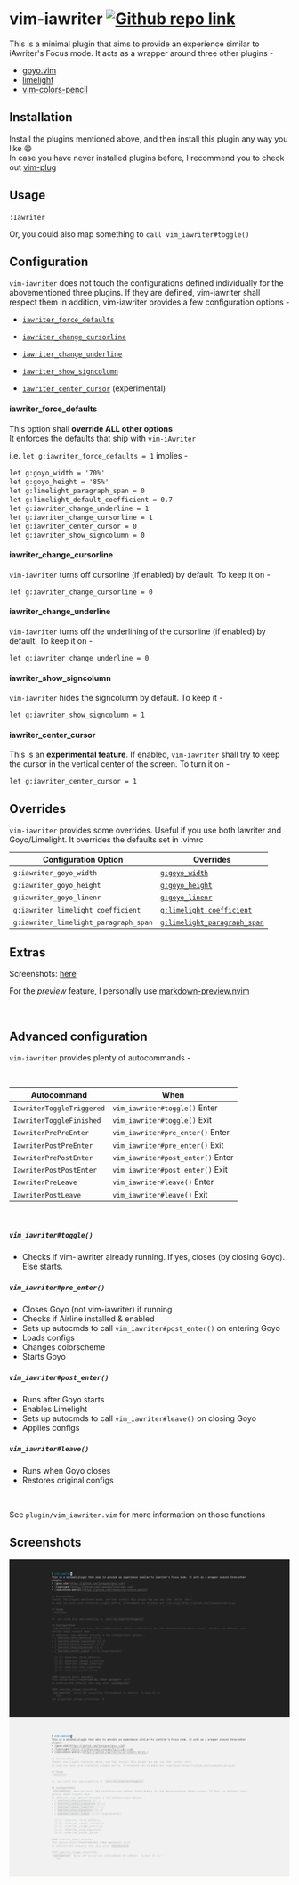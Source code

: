 # vim-iawriter [![Github repo link](https://img.shields.io/badge/view%20on%20github-black?style=for-the-badge&logo=github)](https://github.com/subnut/ncm2-github-emoji "Github repo link")
This is a minimal plugin that aims to provide an experience similar to iAwriter's Focus mode. It acts as a wrapper around three other plugins -
* [goyo.vim](https://github.com/junegunn/goyo.vim)
* [limelight](https://github.com/junegunn/limelight.vim)
* [vim-colors-pencil](https://github.com/reedes/vim-colors-pencil)

## Installation
Install the plugins mentioned above, and then install this plugin any way you like :smile: <br/>
In case you have never installed plugins before, I recommend you to check out [vim-plug](https://github.com/junegunn/vim-plug)

## Usage
`:Iawriter`

Or, you could also map something to `call vim_iawriter#toggle()`

## Configuration
`vim-iawriter` does not touch the configurations defined individually for the abovementioned three plugins. If they are defined, vim-iawriter shall respect them
In addition, vim-iawriter provides a few configuration options -
* [`iawriter_force_defaults`][1.1]
* [`iawriter_change_cursorline`][1.2]
* [`iawriter_change_underline`][1.3]
* [`iawriter_show_signcolumn`][1.4]
* [`iawriter_center_cursor`][1.5] (experimental)

  [1.1]: #iawriter_force_defaults
  [1.2]: #iawriter_change_cursorline
  [1.3]: #iawriter_change_underline
  [1.4]: #iawriter_show_signcolumn
  [1.5]: #iawriter_center_cursor

#### iawriter_force_defaults
This option shall **override ALL other options** <br/>
It enforces the defaults that ship with `vim-iAwriter`

i.e. `let g:iawriter_force_defaults = 1` implies -
```vim
let g:goyo_width = '70%'
let g:goyo_height = '85%'
let g:limelight_paragraph_span = 0
let g:limelight_default_coefficient = 0.7
let g:iawriter_change_underline = 1
let g:iawriter_change_cursorline = 1
let g:iawriter_center_cursor = 0
let g:iawriter_show_signcolumn = 0
```

#### iawriter_change_cursorline
`vim-iawriter` turns off cursorline (if enabled) by default. To keep it on -
```vim
let g:iawriter_change_cursorline = 0
```

#### iawriter_change_underline
`vim-iawriter` turns off the underlining of the cursorline (if enabled) by default. To keep it on -
```vim
let g:iawriter_change_underline = 0
```

#### iawriter_show_signcolumn
`vim-iawriter` hides the signcolumn by default. To keep it -
```vim
let g:iawriter_show_signcolumn = 1
```

#### iawriter_center_cursor
This is an **experimental feature**. If enabled, `vim-iawriter` shall try to keep the cursor in the vertical center of the screen. To turn it on -
```vim
let g:iawriter_center_cursor = 1
```

## Overrides
`vim-iawriter` provides some overrides. Useful if you use both Iawriter and Goyo/Limelight. It overrides the defaults set in .vimrc

| Configuration Option | Overrides |
| -------------------- | --------- |
| `g:iawriter_goyo_width`| [`g:goyo_width`][2.1] |
| `g:iawriter_goyo_height`| [`g:goyo_height`][2.2] |
| `g:iawriter_goyo_linenr`| [`g:goyo_linenr`][2.3] |
| `g:iawriter_limelight_coefficient`| [`g:limelight_coefficient`][2.4] |
| `g:iawriter_limelight_paragraph_span`| [`g:limelight_paragraph_span`][2.5] |

  [2.1]: https://github.com/junegunn/goyo.vim#configuration
  [2.2]: https://github.com/junegunn/goyo.vim#configuration
  [2.3]: https://github.com/junegunn/goyo.vim#configuration
  [2.4]: https://github.com/junegunn/limelight.vim#options
  [2.5]: https://github.com/junegunn/limelight.vim#options

## Extras
Screenshots: [here](#screenshots)

For the _preview_ feature, I personally use [markdown-preview.nvim](https://github.com/iamcco/markdown-preview.nvim)

<br/>

## Advanced configuration
`vim-iawriter` provides plenty of autocommands -

<br/>

| Autocommand | When |
| ----------- | ---- |
| `IawriterToggleTriggered` | `vim_iawriter#toggle()` Enter
| `IawriterToggleFinished` | `vim_iawriter#toggle()` Exit
| `IawriterPrePreEnter` | `vim_iawriter#pre_enter()` Enter
| `IawriterPostPreEnter` | `vim_iawriter#pre_enter()` Exit
| `IawriterPrePostEnter` | `vim_iawriter#post_enter()` Enter
| `IawriterPostPostEnter` | `vim_iawriter#post_enter()` Exit
| `IawriterPreLeave` | `vim_iawriter#leave()` Enter
| `IawriterPostLeave` | `vim_iawriter#leave()` Exit

<br/>

##### `vim_iawriter#toggle()`
 - Checks if vim-iawriter already running. If yes, closes (by closing Goyo). Else starts.

##### `vim_iawriter#pre_enter()`
 - Closes Goyo (not vim-iawriter) if running
 - Checks if Airline installed & enabled
 - Sets up autocmds to call `vim_iawriter#post_enter()` on entering Goyo
 - Loads configs
 - Changes colorscheme
 - Starts Goyo

##### `vim_iawriter#post_enter()`
 - Runs after Goyo starts
 - Enables Limelight
 - Sets up autocmds to call `vim_iawriter#leave()` on closing Goyo
 - Applies configs

##### `vim_iawriter#leave()`
 - Runs when Goyo closes
 - Restores original configs

<br/>

See `plugin/vim_iawriter.vim` for more information on those functions

## Screenshots
![dark](pictures/dark.png 'dark')
![light](pictures/light.png 'light')
